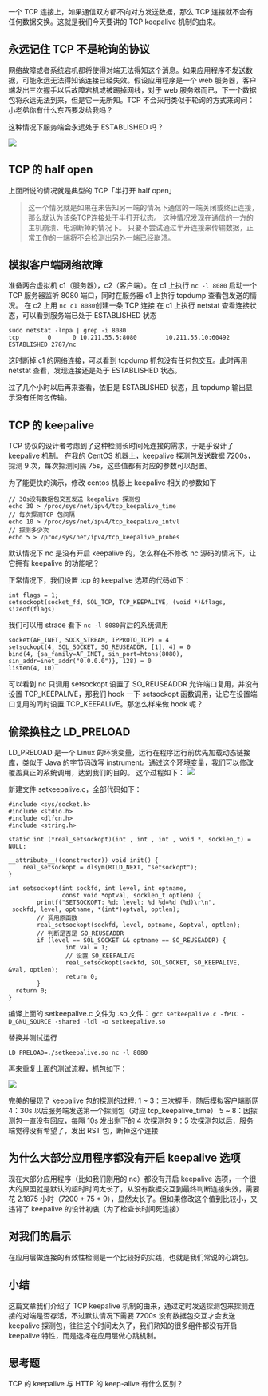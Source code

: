 一个 TCP 连接上，如果通信双方都不向对方发送数据，那么 TCP 连接就不会有任何数据交换。这就是我们今天要讲的 TCP keepalive 机制的由来。

永远记住 TCP 不是轮询的协议
----------------

网络故障或者系统宕机都将使得对端无法得知这个消息。如果应用程序不发送数据，可能永远无法得知该连接已经失效。假设应用程序是一个 web 服务器，客户端发出三次握手以后故障宕机或被踢掉网线，对于 web 服务器而已，下一个数据包将永远无法到来，但是它一无所知。TCP 不会采用类似于轮询的方式来询问：小老弟你有什么东西要发给我吗？

这种情况下服务端会永远处于 ESTABLISHED 吗？

![](https://p1-jj.byteimg.com/tos-cn-i-t2oaga2asx/gold-user-assets/2019/4/10/16a047d01a97dbcd~tplv-t2oaga2asx-jj-mark:1600:0:0:0:q75.image#?w=673&h=474&s=44167&e=jpg&b=ffffff)

TCP 的 half open
---------------

上面所说的情况就是典型的 TCP「半打开 half open」

> 这一个情况就是如果在未告知另一端的情况下通信的一端关闭或终止连接，那么就认为该条TCP连接处于半打开状态。 这种情况发现在通信的一方的主机崩溃、电源断掉的情况下。 只要不尝试通过半开连接来传输数据，正常工作的一端将不会检测出另外一端已经崩溃。

模拟客户端网络故障
---------

准备两台虚拟机 c1（服务器），c2（客户端）。在 c1 上执行 `nc -l 8080` 启动一个 TCP 服务器监听 8080 端口，同时在服务器 c1 上执行 tcpdump 查看包发送的情况。 在 c2 上用 `nc c1 8080`创建一条 TCP 连接 在 c1 上执行 netstat 查看连接状态，可以看到服务端已处于 ESTABLISHED 状态

    sudo netstat -lnpa | grep -i 8080
    tcp        0      0 10.211.55.5:8080        10.211.55.10:60492      ESTABLISHED 2787/nc
    

这时断掉 c1 的网络连接，可以看到 tcpdump 抓包没有任何包交互。此时再用 netstat 查看，发现连接还是处于 ESTABLISHED 状态。

过了几个小时以后再来查看，依旧是 ESTABLISHED 状态，且 tcpdump 输出显示没有任何包传输。

TCP 的 keepalive
---------------

TCP 协议的设计者考虑到了这种检测长时间死连接的需求，于是乎设计了 keepalive 机制。 在我的 CentOS 机器上，keepalive 探测包发送数据 7200s，探测 9 次，每次探测间隔 75s，这些值都有对应的参数可以配置。

为了能更快的演示，修改 centos 机器上 keepalive 相关的参数如下

    // 30s没有数据包交互发送 keepalive 探测包
    echo 30 > /proc/sys/net/ipv4/tcp_keepalive_time
    // 每次探测TCP 包间隔
    echo 10 > /proc/sys/net/ipv4/tcp_keepalive_intvl
    // 探测多少次
    echo 5 > /proc/sys/net/ipv4/tcp_keepalive_probes
    

默认情况下 nc 是没有开启 keepalive 的，怎么样在不修改 nc 源码的情况下，让它拥有 keepalive 的功能呢？

正常情况下，我们设置 tcp 的 keepalive 选项的代码如下：

    int flags = 1;
    setsockopt(socket_fd, SOL_TCP, TCP_KEEPALIVE, (void *)&flags, sizeof(flags)
    

我们可以用 strace 看下 `nc -l 8080`背后的系统调用

    socket(AF_INET, SOCK_STREAM, IPPROTO_TCP) = 4
    setsockopt(4, SOL_SOCKET, SO_REUSEADDR, [1], 4) = 0
    bind(4, {sa_family=AF_INET, sin_port=htons(8080), sin_addr=inet_addr("0.0.0.0")}, 128) = 0
    listen(4, 10)
    

可以看到 nc 只调用 setsockopt 设置了 SO\_REUSEADDR 允许端口复用，并没有设置 TCP\_KEEPALIVE，那我们 hook 一下 setsockopt 函数调用，让它在设置端口复用的同时设置 TCP\_KEEPALIVE。那怎么样来做 hook 呢？

偷梁换柱之 LD\_PRELOAD
-----------------

LD\_PRELOAD 是一个 Linux 的环境变量，运行在程序运行前优先加载动态链接库，类似于 Java 的字节码改写 instrument。通过这个环境变量，我们可以修改覆盖真正的系统调用，达到我们的目的。 这个过程如下： ![](https://p1-jj.byteimg.com/tos-cn-i-t2oaga2asx/gold-user-assets/2019/4/10/16a047d01b7d0273~tplv-t2oaga2asx-jj-mark:1600:0:0:0:q75.image#?w=1118&h=332&s=62847&e=jpg&b=fafafa)

新建文件 setkeepalive.c，全部代码如下：

    #include <sys/socket.h>
    #include <stdio.h>
    #include <dlfcn.h>
    #include <string.h>
    
    static int (*real_setsockopt)(int , int , int , void *, socklen_t) = NULL;
    
    __attribute__((constructor)) void init() {
        real_setsockopt = dlsym(RTLD_NEXT, "setsockopt");
    }
    
    int setsockopt(int sockfd, int level, int optname,
                   const void *optval, socklen_t optlen) {
            printf("SETSOCKOPT: %d: level: %d %d=%d (%d)\r\n",
     sockfd, level, optname, *(int*)optval, optlen);
            // 调用原函数
            real_setsockopt(sockfd, level, optname, &optval, optlen);
            // 判断是否是 SO_REUSEADDR
            if (level == SOL_SOCKET && optname == SO_REUSEADDR) {
                    int val = 1;
                    // 设置 SO_KEEPALIVE
                    real_setsockopt(sockfd, SOL_SOCKET, SO_KEEPALIVE, &val, optlen);
                    return 0;
            }
      return 0;
    }
    

编译上面的 setkeepalive.c 文件为 .so 文件： `gcc setkeepalive.c -fPIC -D_GNU_SOURCE -shared -ldl -o setkeepalive.so`

替换并测试运行

    LD_PRELOAD=./setkeepalive.so nc -l 8080
    

再来重复上面的测试流程，抓包如下：

![](https://p1-jj.byteimg.com/tos-cn-i-t2oaga2asx/gold-user-assets/2019/4/10/16a047d01e58b593~tplv-t2oaga2asx-jj-mark:1600:0:0:0:q75.image#?w=2240&h=440&s=435122&e=jpg&b=14272e)

完美的展现了 keepalive 包的探测的过程: 1 ~ 3：三次握手，随后模拟客户端断网 4：30s 以后服务端发送第一个探测包（对应 tcp\_keepalive\_time） 5 ~ 8：因探测包一直没有回应，每隔 10s 发出剩下的 4 次探测包 9：5 次探测包以后，服务端觉得没有希望了，发出 RST 包，断掉这个连接

为什么大部分应用程序都没有开启 keepalive 选项
----------------------------

现在大部分应用程序（比如我们刚用的 nc）都没有开启 keepalive 选项，一个很大的原因就是默认的超时时间太长了，从没有数据交互到最终判断连接失效，需要花 2.1875 小时（7200 + 75 \* 9），显然太长了。但如果修改这个值到比较小，又违背了 keepalive 的设计初衷（为了检查长时间死连接）

对我们的启示
------

在应用层做连接的有效性检测是一个比较好的实践，也就是我们常说的心跳包。

小结
--

这篇文章我们介绍了 TCP keepalive 机制的由来，通过定时发送探测包来探测连接的对端是否存活，不过默认情况下需要 7200s 没有数据包交互才会发送 keepalive 探测包，往往这个时间太久了，我们熟知的很多组件都没有开启 keepalive 特性，而是选择在应用层做心跳机制。

思考题
---

TCP 的 keepalive 与 HTTP 的 keep-alive 有什么区别？